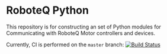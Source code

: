 # RoboteQ Python
This repository is for constructing an set of Python modules for Communicating with RoboteQ Motor controllers and devices.

Currently, CI is performed on the `master` branch:
[![Build Status](https://travis-ci.com/gsisko/RoboteqPython.svg?branch=master)](https://travis-ci.com/gsisko/RoboteqPython)

